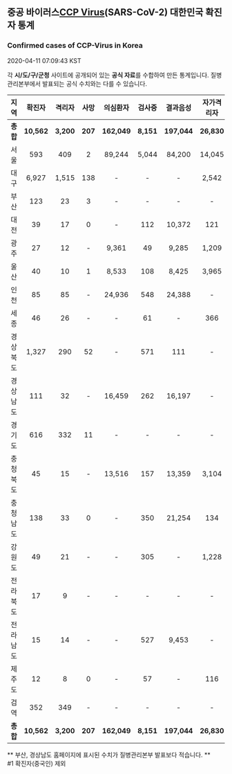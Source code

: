 
## 중공 바이러스[CCP Virus]()(SARS-CoV-2) 대한민국 확진자 통계
### Confirmed cases of CCP-Virus in Korea
2020-04-11 07:09:43 KST

각 **시/도/구/군청** 사이트에 공개되어 있는 **공식 자료**를 수합하여 만든 통계입니다.
질병관리본부에서 발표되는 공식 수치와는 다를 수 있습니다.


|  지역  | 확진자 |  격리자  |  사망  |  의심환자  |  검사중  |  결과음성  |  자가격리자  |  감시중  |  감시해제  |  퇴원  |
|:------:|:------:|:--------:|:--------:|:----------:|:--------:|:----------------:|:------------:|:--------:|:----------:|:--:|
|**총합**|**10,562**|**3,200**|**207**|**162,049**|**8,151**|**197,044**|**26,830**|**8,475**|**27,801**|**7,114**|
|서울|593|409|2|89,244|5,044|84,200|14,045|4,641|9,404|184|
|대구|6,927|1,515|138|-|-|-|2,542|-|-|5,274|
|부산|123|23|3|-|-|-|-|-|-|97|
|대전|39|17|0|-|112|10,372|121|121|783|22|
|광주|27|12|-|9,361|49|9,285|1,209|9|1,200|15|
|울산|40|10|1|8,533|108|8,425|3,965|894|3,071|30|
|인천|85|85|-|24,936|548|24,388|-|-|-|-|
|세종|46|26|-|-|61|-|366|-|-|20|
|경상북도|1,327|290|52|-|571|111|-|870|10,801|941|
|경상남도|111|32|-|16,459|262|16,197|-|-|-|79|
|경기도|616|332|11|-|-|-|-|-|-|273|
|충청북도|45|15|-|13,516|157|13,359|3,104|993|2,111|30|
|충청남도|138|33|0|-|350|21,254|134|-|-|105|
|강원도|49|21|-|-|305|-|1,228|-|-|28|
|전라북도|17|9|-|-|-|-|-|-|-|8|
|전라남도|15|14|-|-|527|9,453|-|947|431|1|
|제주도|12|8|0|-|57|-|116|-|-|4|
|검역|352|349|-|-|-|-|-|-|-|3|
|**총합**|**10,562**|**3,200**|**207**|**162,049**|**8,151**|**197,044**|**26,830**|**8,475**|**27,801**|**7,114**|


** 부산, 경상남도 홈페이지에 표시된 수치가 질병관리본부 발표보다 적습니다. **<br>
#1 확진자(중국인) 제외
    